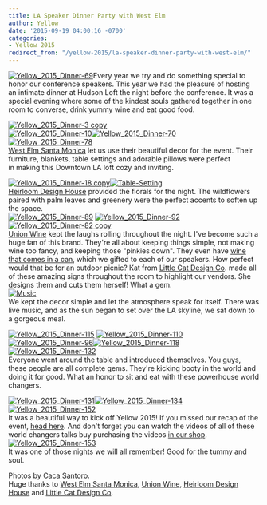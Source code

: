 ```yaml
---
title: LA Speaker Dinner Party with West Elm
author: Yellow
date: '2015-09-19 04:00:16 -0700'
categories:
- Yellow 2015
redirect_from: "/yellow-2015/la-speaker-dinner-party-with-west-elm/"
---
```


[![Yellow_2015_Dinner-69](https://yellow-blog-images.imgix.net/2015/09/Yellow_2015_Dinner-69.jpg)](https://yellow-blog-images.imgix.net/2015/09/Yellow_2015_Dinner-69.jpg)Every year we try and do something special to honor our conference speakers. This year we had the pleasure of hosting an intimate dinner at Hudson Loft the night before the conference. It was a special evening where some of the kindest souls gathered together in one room to converse, drink yummy wine and eat good food.

[![Yellow_2015_Dinner-3 copy](https://yellow-blog-images.imgix.net/2015/09/Yellow_2015_Dinner-3-copy.jpg)](https://yellow-blog-images.imgix.net/2015/09/Yellow_2015_Dinner-3-copy.jpg)[  
](https://yellow-blog-images.imgix.net/2015/09/Yellow_2015_Dinner-3.jpg)[![Yellow_2015_Dinner-10](https://yellow-blog-images.imgix.net/2015/09/Yellow_2015_Dinner-10.jpg)](https://yellow-blog-images.imgix.net/2015/09/Yellow_2015_Dinner-10.jpg)[![Yellow_2015_Dinner-70](https://yellow-blog-images.imgix.net/2015/09/Yellow_2015_Dinner-70.jpg)](https://yellow-blog-images.imgix.net/2015/09/Yellow_2015_Dinner-70.jpg)[![Yellow_2015_Dinner-78](https://yellow-blog-images.imgix.net/2015/09/Yellow_2015_Dinner-78.jpg)](https://yellow-blog-images.imgix.net/2015/09/Yellow_2015_Dinner-78.jpg)  
[West Elm Santa Monica](https://www.facebook.com/westelmsantamonica) let us use their beautiful decor for the event. Their furniture, blankets, table settings and adorable pillows were perfect in making this Downtown LA loft cozy and inviting.

[![Yellow_2015_Dinner-18 copy](https://yellow-blog-images.imgix.net/2015/09/Yellow_2015_Dinner-18-copy.jpg)![Table-Setting](https://yellow-blog-images.imgix.net/2015/09/Table-Setting.jpg)](https://yellow-blog-images.imgix.net/2015/09/Yellow_2015_Dinner-18-copy.jpg)  
[Heirloom Design House](http://www.heirloomdesignhouse.com/) provided the florals for the night. The wildflowers paired with palm leaves and greenery were the perfect accents to soften up the space.  
[![Yellow_2015_Dinner-89](https://yellow-blog-images.imgix.net/2015/09/Yellow_2015_Dinner-89.jpg)](https://yellow-blog-images.imgix.net/2015/09/Yellow_2015_Dinner-89.jpg) [![Yellow_2015_Dinner-92](https://yellow-blog-images.imgix.net/2015/09/Yellow_2015_Dinner-92.jpg)](https://yellow-blog-images.imgix.net/2015/09/Yellow_2015_Dinner-92.jpg)[![Yellow_2015_Dinner-82 copy](https://yellow-blog-images.imgix.net/2015/09/Yellow_2015_Dinner-82-copy.jpg)](https://yellow-blog-images.imgix.net/2015/09/Yellow_2015_Dinner-82-copy.jpg)  
[Union Wine](http://unionwinecompany.com/) kept the laughs rolling throughout the night. I've become such a huge fan of this brand. They're all about keeping things simple, not making wine too fancy, and keeping those "pinkies down". They even have [wine that comes in a can](http://shop.unionwinecompany.com/collections/underwood/products/underwood-pinot-in-a-can), which we gifted to each of our speakers. How perfect would that be for an outdoor picnic? Kat from [Little Cat Design Co](https://instagram.com/littlecatdesignco/). made all of these amazing signs throughout the room to highlight our vendors. She designs them and cuts them herself! What a gem.  
[![Music](https://yellow-blog-images.imgix.net/2015/09/Music1.jpg)](https://yellow-blog-images.imgix.net/2015/09/Music1.jpg)  
We kept the decor simple and let the atmosphere speak for itself. There was live music, and as the sun began to set over the LA skyline, we sat down to a gorgeous meal.

[![Yellow_2015_Dinner-115](https://yellow-blog-images.imgix.net/2015/09/Yellow_2015_Dinner-1151.jpg)](https://yellow-blog-images.imgix.net/2015/09/Yellow_2015_Dinner-1151.jpg) [![Yellow_2015_Dinner-110](https://yellow-blog-images.imgix.net/2015/09/Yellow_2015_Dinner-110.jpg)](https://yellow-blog-images.imgix.net/2015/09/Yellow_2015_Dinner-110.jpg)[![Yellow_2015_Dinner-96](https://yellow-blog-images.imgix.net/2015/09/Yellow_2015_Dinner-96.jpg)](https://yellow-blog-images.imgix.net/2015/09/Yellow_2015_Dinner-96.jpg)[![Yellow_2015_Dinner-118](https://yellow-blog-images.imgix.net/2015/09/Yellow_2015_Dinner-118.jpg)](https://yellow-blog-images.imgix.net/2015/09/Yellow_2015_Dinner-118.jpg)[![Yellow_2015_Dinner-132](https://yellow-blog-images.imgix.net/2015/09/Yellow_2015_Dinner-132.jpg)](https://yellow-blog-images.imgix.net/2015/09/Yellow_2015_Dinner-132.jpg)  
Everyone went around the table and introduced themselves. You guys, these people are all complete gems. They're kicking booty in the world and doing it for good. What an honor to sit and eat with these powerhouse world changers.

[![Yellow_2015_Dinner-131](https://yellow-blog-images.imgix.net/2015/09/Yellow_2015_Dinner-131.jpg)](https://yellow-blog-images.imgix.net/2015/09/Yellow_2015_Dinner-131.jpg)[![Yellow_2015_Dinner-134](https://yellow-blog-images.imgix.net/2015/09/Yellow_2015_Dinner-134.jpg)](https://yellow-blog-images.imgix.net/2015/09/Yellow_2015_Dinner-134.jpg)[![Yellow_2015_Dinner-152](https://yellow-blog-images.imgix.net/2015/09/Yellow_2015_Dinner-152.jpg)](https://yellow-blog-images.imgix.net/2015/09/Yellow_2015_Dinner-152.jpg)  
It was a beautiful way to kick off Yellow 2015! If you missed our recap of the event, [head here](http://yellowconference.com/yellowconference2015/). And don't forget you can watch the videos of all of these world changers talks buy purchasing the videos [in our shop](https://yellowco.myshopify.com/collections/frontpage/products/yellow-conference-2015-speaker-session-videos).  
[![Yellow_2015_Dinner-153](https://yellow-blog-images.imgix.net/2015/09/Yellow_2015_Dinner-153.jpg)](https://yellow-blog-images.imgix.net/2015/09/Yellow_2015_Dinner-153.jpg)  
It was one of those nights we will all remember! Good for the tummy and soul.

Photos by [Caca Santoro](http://cacasantoro.com/).  
Huge thanks to [West Elm Santa Monica](https://www.facebook.com/westelmsantamonica), [Union Wine](http://unionwinecompany.com/), [Heirloom Design House](http://www.heirloomdesignhouse.com/) and [Little Cat Design Co](https://instagram.com/littlecatdesignco/).
